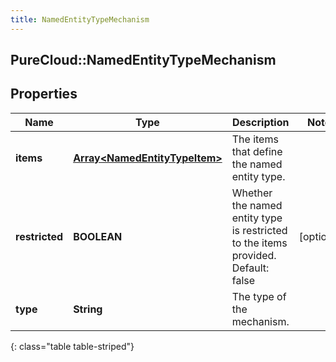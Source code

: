 ```yaml
---
title: NamedEntityTypeMechanism
---
```

## PureCloud::NamedEntityTypeMechanism

## Properties

|Name | Type | Description | Notes|
|------------ | ------------- | ------------- | -------------|
| **items** | [**Array&lt;NamedEntityTypeItem&gt;**](NamedEntityTypeItem.html) | The items that define the named entity type. | |
| **restricted** | **BOOLEAN** | Whether the named entity type is restricted to the items provided. Default: false | [optional] |
| **type** | **String** | The type of the mechanism. | |
{: class="table table-striped"}


